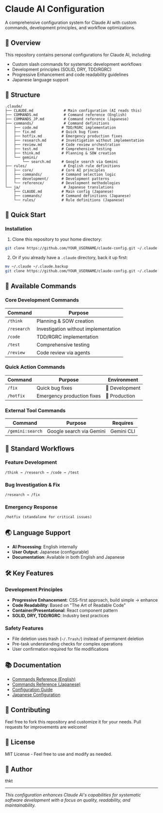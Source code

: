 # Claude AI Configuration

A comprehensive configuration system for Claude AI with custom commands, development principles, and workflow optimizations.

## 🎯 Overview

This repository contains personal configurations for Claude AI, including:
- Custom slash commands for systematic development workflows
- Development principles (SOLID, DRY, TDD/RGRC)
- Progressive Enhancement and code readability guidelines
- Japanese language support

## 📁 Structure

```
.claude/
├── CLAUDE.md              # Main configuration (AI reads this)
├── COMMANDS.md            # Command reference (English)
├── COMMANDS_JP.md         # Command reference (Japanese)
├── commands/              # Command definitions
│   ├── code.md           # TDD/RGRC implementation
│   ├── fix.md            # Quick bug fixes
│   ├── hotfix.md         # Emergency production fixes
│   ├── research.md       # Investigation without implementation
│   ├── review.md         # Code review orchestration
│   ├── test.md           # Comprehensive testing
│   ├── think.md          # Planning & SOW creation
│   └── gemini/
│       └── search.md     # Google search via Gemini
├── rules/                 # English rule definitions
│   ├── core/             # Core AI principles
│   ├── commands/         # Command selection logic
│   ├── development/      # Development patterns
│   └── reference/        # Development methodologies
└── ja/                    # Japanese translations
    ├── CLAUDE.md         # Main config (Japanese)
    ├── commands/         # Command definitions (Japanese)
    └── rules/            # Rule definitions (Japanese)
```

## 🚀 Quick Start

### Installation

1. Clone this repository to your home directory:
```bash
git clone https://github.com/YOUR_USERNAME/claude-config.git ~/.claude
```

2. Or if you already have a `.claude` directory, back it up first:
```bash
mv ~/.claude ~/.claude.backup
git clone https://github.com/YOUR_USERNAME/claude-config.git ~/.claude
```

## 📝 Available Commands

### Core Development Commands
| Command | Purpose | 
|---------|---------|
| `/think` | Planning & SOW creation |
| `/research` | Investigation without implementation |
| `/code` | TDD/RGRC implementation |
| `/test` | Comprehensive testing |
| `/review` | Code review via agents |

### Quick Action Commands
| Command | Purpose | Environment |
|---------|---------|-------------|
| `/fix` | Quick bug fixes | 🔧 Development |
| `/hotfix` | Emergency production fixes | 🚨 Production |

### External Tool Commands
| Command | Purpose | Requires |
|---------|---------|----------|
| `/gemini:search` | Google search via Gemini | Gemini CLI |

## 🔄 Standard Workflows

### Feature Development
```
/think → /research → /code → /test
```

### Bug Investigation & Fix
```
/research → /fix
```

### Emergency Response
```
/hotfix (standalone for critical issues)
```

## 🌏 Language Support

- **AI Processing**: English internally
- **User Output**: Japanese (configurable)
- **Documentation**: Available in both English and Japanese

## 🛠️ Key Features

### Development Principles
- **Progressive Enhancement**: CSS-first approach, build simple → enhance
- **Code Readability**: Based on "The Art of Readable Code"
- **Container/Presentational**: React component pattern
- **SOLID, DRY, TDD/RGRC**: Industry best practices

### Safety Features
- File deletion uses trash (`~/.Trash/`) instead of permanent deletion
- Pre-task understanding checks for complex operations
- User confirmation required for file modifications

## 📚 Documentation

- [Commands Reference (English)](./COMMANDS.md)
- [Commands Reference (Japanese)](./COMMANDS_JP.md)
- [Configuration Guide](./CLAUDE.md)
- [Japanese Configuration](./ja/CLAUDE.md)

## 🤝 Contributing

Feel free to fork this repository and customize it for your needs. Pull requests for improvements are welcome!

## 📜 License

MIT License - Feel free to use and modify as needed.

## 👤 Author

thkt

---

*This configuration enhances Claude AI's capabilities for systematic software development with a focus on quality, readability, and maintainability.*
